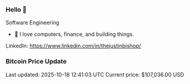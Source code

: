 ### Hello 🤙  

Software Engineering

- 🔭 I love computers, finance, and building things.
  
LinkedIn: https://www.linkedin.com/in/thejustinbishop/  














































































































































































































































































































































































































































































































































































































































































































































































































































































































































































































































































































































































































































### Bitcoin Price Update
Last updated: 2025-10-18 12:41:03 UTC
Current price: $107,036.00 USD
